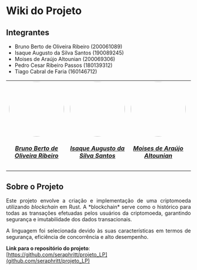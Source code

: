 # Wiki do Projeto

## Integrantes

- Bruno Berto de Oliveira Ribeiro (200061089)
- Isaque Augusto da Silva Santos (190089245)
- Moises de Araújo Altounian (200069306)
- Pedro Cesar Ribeiro Passos (180139312)
- Tiago Cabral de Faria (160146712)

<center>
<table style="margin-left: auto; margin-right: auto;">
    <tr>
        <td align="center">
            <a href="https://github.com/AngryLeaderBB">
                <img style="border-radius: 50%;" src="https://avatars.githubusercontent.com/u/73657838?v=4" width="150px;"/>
                <h5 class="text-center">Bruno Berto de Oliveira Ribeiro</h5>
            </a>
        </td>
        <td align="center">
            <a href="https://github.com/seraphritt">
                <img style="border-radius: 50%;" src="https://avatars.githubusercontent.com/u/84244850?v=4" width="150px;"/>
                <h5 class="text-center">Isaque Augusto da Silva Santos</h5>
            </a>
        </td>
        <td align="center">
            <a href="https://github.com/ogmoises">
                <img style="border-radius: 50%;" src="https://avatars.githubusercontent.com/u/144768841?v=4" width="150px;"/>
                <h5 class="text-center">Moises de Araújo Altounian</h5>
            </a>
        </td>
        </td>
        <td align="center">
            <a href="https://github.com/pedrocrp">
                <img style="border-radius: 50%;" src="https://avatars.githubusercontent.com/u/83802848?v=4" width="150px;"/>
                <h5 class="text-center">Pedro Cesar Ribeiro Passos</h5>
            </a>
        </td>
        <td align="center">
            <a href="https://github.com/tiag0cabral">
                <img style="border-radius: 50%;" src="https://avatars.githubusercontent.com/u/19624182?v=4" width="150px;"/>
                <h5 class="text-center">Tiago Cabral de Faria</h5>
            </a>
        </td>
    </tr>
</table>
</center>

## Sobre o Projeto

<div style="text-align: justify; margin-bottom: 1em;">
Este projeto envolve a criação e implementação de uma criptomoeda utilizando <i>blockchain</i> em Rust. A *blockchain* serve como o histórico para todas as transações efetuadas pelos usuários da criptomoeda, garantindo segurança e imutabilidade dos dados transacionais.
</div>
<div style="text-align: justify; margin-bottom: 1em;">
A linguagem foi selecionada devido às suas características em termos de segurança, eficiência de concorrência e alto desempenho.
</div>

**Link para o repositório do projeto**: [https://github.com/seraphritt/projeto_LP](github.com/seraphritt/projeto_LP)
